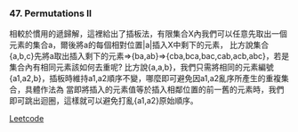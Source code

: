 ### 47. Permutations II

相較於慣用的遞歸解，這裡給出了插板法，有限集合X內我們可以任意先取出一個元素的集合a，爾後將a的每個相對位置|a|插入X中剩下的元素，
比方說集合{a,b,c}先將a取出插入剩下的元素=>{ba,ab}=>{cba,bca,bac,cab,acb,abc}，若是集合內有相同元素該如何去重呢?
比方說{a,a,b}，我們只需將相同的元素編號{a1,a2,b}，插板時維持a1,a2順序不變，哪麼即可避免因a1,a2亂序所產生的重複集合，具體作法為
當即將插入的元素值等於插入相鄰位置的前一舊的元素時，我們即可跳出迴圈，這樣就可以避免打亂{a1,a2}原始順序。

[Leetcode](https://leetcode.com/problems/permutations-ii/)
